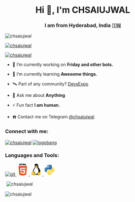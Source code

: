 <h1 align="center">Hi 👋, I'm CHSAIUJWAL</h1>
<h3 align="center">I am from Hyderabad, India 🇮🇳</h3>

<p align="left"> <img src="https://komarev.com/ghpvc/?username=chsaiujwal&label=Profile%20views&color=0e75b6&style=flat" alt="chsaiujwal" /> </p>

<p align="left"> <a href="https://github.com/ryo-ma/github-profile-trophy"><img src="https://github-profile-trophy.vercel.app/?username=chsaiujwal" alt="chsaiujwal" /></a> </p>

<p align="left"> <a href="https://twitter.com/chsaiujwal" target="blank"><img src="https://img.shields.io/twitter/follow/chsaiujwal?logo=twitter&style=for-the-badge" alt="chsaiujwal" /></a> </p>

- 🔭 I’m currently working on **Friday and other bots.**

- 🌱 I’m currently learning **Awesome things.**

- 🛰️ Part of any community? [DevsExpo](https://github.com/DevsExpo)

- 💬 Ask me about **Anything**

- ⚡ Fun fact **I am human.**

- ☎️ Contact me on Telegram [@chsaiujwal](https://t.me/chsaiujwal)

<h3 align="left">Connect with me:</h3>
<p align="left">
<a href="https://twitter.com/chsaiujwal" target="blank"><img align="center" src="https://cdn.jsdelivr.net/npm/simple-icons@3.0.1/icons/twitter.svg" alt="chsaiujwal" height="30" width="40" /></a>
<a href="https://instagram.com/logobang" target="blank"><img align="center" src="https://cdn.jsdelivr.net/npm/simple-icons@3.0.1/icons/instagram.svg" alt="logobang" height="30" width="40" /></a>
</p>

<h3 align="left">Languages and Tools:</h3>
<p align="left"> <a href="https://git-scm.com/" target="_blank"> <img src="https://www.vectorlogo.zone/logos/git-scm/git-scm-icon.svg" alt="git" width="40" height="40"/> </a> <a href="https://www.w3.org/html/" target="_blank"> <img src="https://raw.githubusercontent.com/devicons/devicon/master/icons/html5/html5-original-wordmark.svg" alt="html5" width="40" height="40"/> </a> <a href="https://www.linux.org/" target="_blank"> <img src="https://raw.githubusercontent.com/devicons/devicon/master/icons/linux/linux-original.svg" alt="linux" width="40" height="40"/> </a> <a href="https://www.python.org" target="_blank"> <img src="https://raw.githubusercontent.com/devicons/devicon/master/icons/python/python-original.svg" alt="python" width="40" height="40"/> </a> </p>
<p>&nbsp;<img align="center" src="https://github-readme-stats.vercel.app/api?username=chsaiujwal&show_icons=true&locale=en" alt="chsaiujwal" /></p>

<p><img align="center" src="https://github-readme-streak-stats.herokuapp.com/?user=chsaiujwal&" alt="chsaiujwal" /></p>
